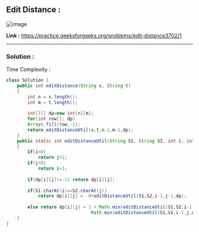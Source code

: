 ## Edit Distance :

![image](https://user-images.githubusercontent.com/23376002/167884193-322167a9-aa58-4376-a516-bcd867063221.png)


**Link :** https://practice.geeksforgeeks.org/problems/edit-distance3702/1


--------------------------------------------------------------------------------------------------------------------------------------------------------


### Solution :

Time Complexity :


```java
class Solution {
    public int editDistance(String s, String t) 
    {
        int n = s.length();
        int m = t.length();
        
        int[][] dp=new int[n][m];
        for(int row[]: dp)
        Arrays.fill(row,-1);
        return editDistanceUtil(s,t,n-1,m-1,dp);
    }
    public static int editDistanceUtil(String S1, String S2, int i, int j, int[][] dp)
    {
        if(i<0)
            return j+1;
        if(j<0)
            return i+1;
            
        if(dp[i][j]!=-1) return dp[i][j];
            
        if(S1.charAt(i)==S2.charAt(j))
            return dp[i][j] =  0+editDistanceUtil(S1,S2,i-1,j-1,dp);
            
        else return dp[i][j] = 1 + Math.min(editDistanceUtil(S1,S2,i-1,j-1,dp),
                                Math.min(editDistanceUtil(S1,S2,i-1,j,dp),editDistanceUtil(S1,S2,i,j-1,dp)));
    }
}
```



